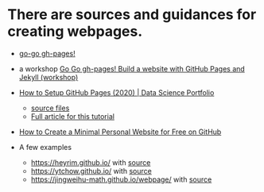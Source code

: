 # There are sources and guidances for creating webpages.

* [go-go gh-pages!](https://evanwill.github.io/go-go-ghpages/4-jekyll-advanced.html)

* a workshop [Go Go gh-pages! Build a website with GitHub Pages and Jekyll (workshop)](https://youtu.be/SWVjQsvQocA)

* [How to Setup GitHub Pages (2020) | Data Science Portfolio](https://youtu.be/qWrcgHwSG8M)
  * [source files](https://github.com/dataoptimal/dataoptimal.github.io)
  * [Full article for this tutorial](https://www.youtube.com/redirect?event=video_description&v=qWrcgHwSG8M&redir_token=QUFFLUhqbnkyNFd5LVlSajY3LWNHNmQ2SWk3a0dxMk1QZ3xBQ3Jtc0trZTdDa1pDb1pFTlJjeVFtQ0l6dG1kVWNKVmVqLUkwdFhEMXJjSG1DTGdRYjVtN2I5Z1E1OFU0cDNjYm1KR0pCcVAwbUlZREczNEdJbEs5ZWtIUWdSbUpnRC1IcDJDMVVONjlEUF9PT1JGTURadVA0RQ%3D%3D&q=https%3A%2F%2Fwww.dataoptimal.com%2Fgithub-data-science-portfolio%2F)

* [How to Create a Minimal Personal Website for Free on GitHub](https://georgecushen.com/create-your-website-with-hugo/)

* A few examples 
  * https://heyrim.github.io/ with [source](https://github.com/heyrim/heyrim.github.io)
  * https://ytchow.github.io/ with [source](https://github.com/ytchow/ytchow.github.io)
  * https://jingweihu-math.github.io/webpage/ with [source](https://github.com/JingweiHu-Math/webpage)
